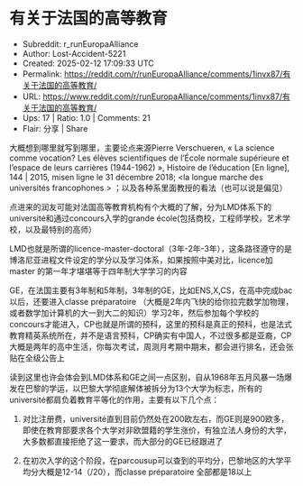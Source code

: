 # 有关于法国的高等教育

- Subreddit: r_runEuropaAlliance
- Author: Lost-Accident-5221
- Created: 2025-02-12 17:09:33 UTC
- Permalink: https://reddit.com/r/runEuropaAlliance/comments/1invx87/有关于法国的高等教育/
- URL: https://www.reddit.com/r/runEuropaAlliance/comments/1invx87/有关于法国的高等教育/
- Ups: 17 | Ratio: 1.0 | Comments: 21
- Flair: 分享 | Share


大概想到哪里就写到哪里，主要论点来源Pierre Verschueren, « La science
comme vocation? Les élèves scientifiques de l’École normale supérieure
et l’espace de leurs carrières (1944-1962) », Histoire de l’éducation
\[En ligne\], 144 \| 2015, misen ligne le 31 décembre 2018; \<la longue
marche des universités francophones \>
；以及各种系里面教授的看法（也可以说是偏见）

点进来的润友可能对法国高等教育机构有个大概的了解，分为LMD体系下的université和通过concours入学的grande
école(包括商校，工程师学校，艺术学校，以及最特别的高师）

LMD也就是所谓的licence-master-doctoral（3年-2年-3年），这条路径遵守的是博洛尼亚进程文件设定的学分以及学习体系，如果按照中美对比，licence加master
的第一年才堪堪等于四年制大学学习的内容

GE，在法国主要有3年制和5年制，3年制的GE，比如ENS,X,CS，在高中完成bac以后，还要进入classe
préparatoire
（大概是2年内飞快的给你拉完数学加物理，或者数学加计算机的大一到大二的知识）学习2年，然后参加每个学校的concours才能进入，CP也就是所谓的预科，这里的预科是真正的预科，也是法式教育精英系统所在，并不是语言预科，CP确实有中国人，不过很多都是亚裔，CP大概是两年的高中生活，你每次考试，周测月考期中期末，都会进行排名，还会张贴在全级公告上

读到这里也许会体会到LMD体系和GE之间一点区别，自从1968年五月风暴一场爆发在巴黎的学运，以巴黎大学彻底解体被拆分为13个大学为标志，所有的université都肩负着教育平等化的作用，主要有以下几个点：

1.  对比注册费，université直到目前仍然处在200欧左右，而GE则是900欧多，即使在教育部要求各个大学对非欧盟籍的学生涨价，有独立法人身份的大学，大多数都直接拒绝了这一要求，而大部分的GE已经跟进了

2.  在初次入学的这个阶段，在parcousup可以查到的平均分，巴黎地区的大学平均分大概是12-14（/20），而classe
    préparatoire 全部都是18以上

